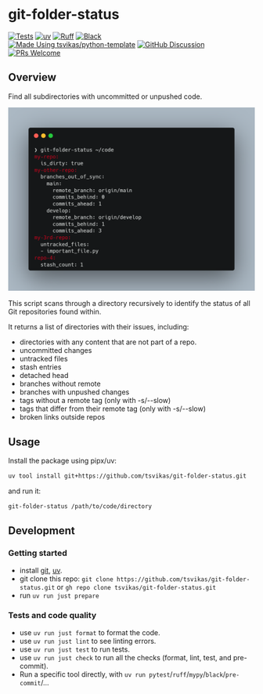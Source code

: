 # git-folder-status

[![Tests][tests-badge]][tests-link]
[![uv][uv-badge]][uv-link]
[![Ruff][ruff-badge]][ruff-link]
[![Black][black-badge]][black-link]
\
[![Made Using tsvikas/python-template][template-badge]][template-link]
[![GitHub Discussion][github-discussions-badge]][github-discussions-link]
[![PRs Welcome][prs-welcome-badge]][prs-welcome-link]

## Overview

Find all subdirectories with uncommitted or unpushed code.

![Screenshot](assets/screenshot.png)

This script scans through a directory recursively to identify the status of
all Git repositories found within.

It returns a list of directories with their issues, including:

- directories with any content that are not part of a repo.
- uncommitted changes
- untracked files
- stash entries
- detached head
- branches without remote
- branches with unpushed changes
- tags without a remote tag (only with -s/--slow)
- tags that differ from their remote tag (only with -s/--slow)
- broken links outside repos

## Usage

Install the package using pipx/uv:

```bash
uv tool install git+https://github.com/tsvikas/git-folder-status.git
```

<!---
# TODO: replace with this after uploading to PyPI:
uv tool install git-folder-status
-->

and run it:

```bash
git-folder-status /path/to/code/directory
```

## Development

### Getting started

- install [git][install-git], [uv][install-uv].
- git clone this repo:
  `git clone https://github.com/tsvikas/git-folder-status.git`
  or `gh repo clone tsvikas/git-folder-status.git`
- run `uv run just prepare`

### Tests and code quality

- use `uv run just format` to format the code.
- use `uv run just lint` to see linting errors.
- use `uv run just test` to run tests.
- use `uv run just check` to run all the checks (format, lint, test, and pre-commit).
- Run a specific tool directly, with
  `uv run pytest`/`ruff`/`mypy`/`black`/`pre-commit`/...

<!--- Badges to add after adding RTD documentation
[![Documentation Status][rtd-badge]][rtd-link]

[rtd-badge]: https://readthedocs.org/projects/git-folder-status/badge/?version=latest
[rtd-link]: https://git-folder-status.readthedocs.io/en/latest/?badge=latest
-->

<!--- Badges to add after writing tests. Also follow the link to finish setup
[![codecov][codecov-badge]][codecov-link]

[codecov-badge]: https://codecov.io/gh/tsvikas/git-folder-status/graph/badge.svg
[codecov-link]: https://codecov.io/gh/tsvikas/git-folder-status
-->

<!--- Badges to add after uploading to PyPI
[![PyPI version][pypi-version-badge]][pypi-link]
[![PyPI platforms][pypi-platforms-badge]][pypi-link]
[![Total downloads][pepy-badge]][pepy-link]

[pepy-badge]: https://img.shields.io/pepy/dt/git-folder-status
[pepy-link]: https://pepy.tech/project/git-folder-status
[pypi-link]: https://pypi.org/project/git-folder-status/
[pypi-platforms-badge]: https://img.shields.io/pypi/pyversions/git-folder-status
[pypi-version-badge]: https://img.shields.io/pypi/v/git-folder-status
-->

[black-badge]: https://img.shields.io/badge/code%20style-black-000000.svg
[black-link]: https://github.com/psf/black
[github-discussions-badge]: https://img.shields.io/static/v1?label=Discussions&message=Ask&color=blue&logo=github
[github-discussions-link]: https://github.com/tsvikas/git-folder-status/discussions
[install-git]: https://git-scm.com/book/en/v2/Getting-Started-Installing-Git
[install-uv]: https://docs.astral.sh/uv/getting-started/installation/
[prs-welcome-badge]: https://img.shields.io/badge/PRs-welcome-brightgreen.svg
[prs-welcome-link]: http://makeapullrequest.com
[ruff-badge]: https://img.shields.io/endpoint?url=https://raw.githubusercontent.com/astral-sh/ruff/main/assets/badge/v2.json
[ruff-link]: https://github.com/astral-sh/ruff
[template-badge]: https://img.shields.io/badge/%F0%9F%9A%80_Made_Using-tsvikas%2Fpython--template-gold
[template-link]: https://github.com/tsvikas/python-template
[tests-badge]: https://github.com/tsvikas/git-folder-status/actions/workflows/ci.yml/badge.svg
[tests-link]: https://github.com/tsvikas/git-folder-status/actions/workflows/ci.yml
[uv-badge]: https://img.shields.io/endpoint?url=https://raw.githubusercontent.com/astral-sh/uv/main/assets/badge/v0.json
[uv-link]: https://github.com/astral-sh/uv
